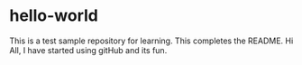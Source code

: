 # hello-world
This is a test sample repository for learning.
This completes the README.
Hi All, I have started using gitHub and its fun.
